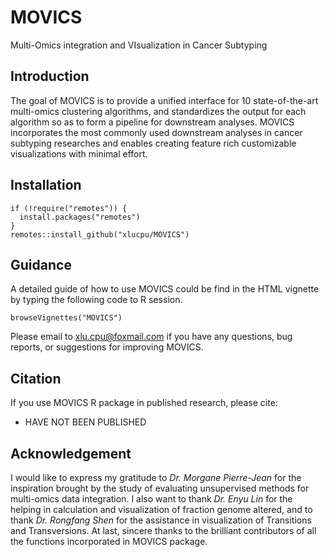
<!-- badges: start -->

<!-- badges: end -->

# MOVICS

Multi-Omics integration and VIsualization in Cancer Subtyping

## Introduction

The goal of MOVICS is to provide a unified interface for 10
state-of-the-art multi-omics clustering algorithms, and standardizes the
output for each algorithm so as to form a pipeline for downstream
analyses. MOVICS incorporates the most
commonly used downstream analyses in cancer subtyping researches and enables
creating feature rich customizable visualizations with minimal effort.

## Installation
``` {r}
if (!require("remotes")) {
  install.packages("remotes")
} 
remotes::install_github("xlucpu/MOVICS")
```

## Guidance

A detailed guide of how to use MOVICS could be find in the HTML
vignette by typing the following code to R session.
```{r}
browseVignettes("MOVICS")
```
Please email to <xlu.cpu@foxmail.com> if you have any questions, bug reports, or suggestions for
improving MOVICS. 

## Citation

If you use MOVICS R package in published research, please cite:

  - HAVE NOT BEEN PUBLISHED

## Acknowledgement

I would like to express my gratitude to *Dr. Morgane Pierre-Jean* for the
inspiration brought by the study of evaluating unsupervised methods for
multi-omics data integration. I also want to thank *Dr. Enyu Lin* for the
helping in calculation and visualization of fraction genome altered, and
to thank *Dr. Rongfang Shen* for the assistance in visualization of
Transitions and Transversions. At last, sincere thanks to the brilliant
contributors of all the functions incorporated in MOVICS package.
